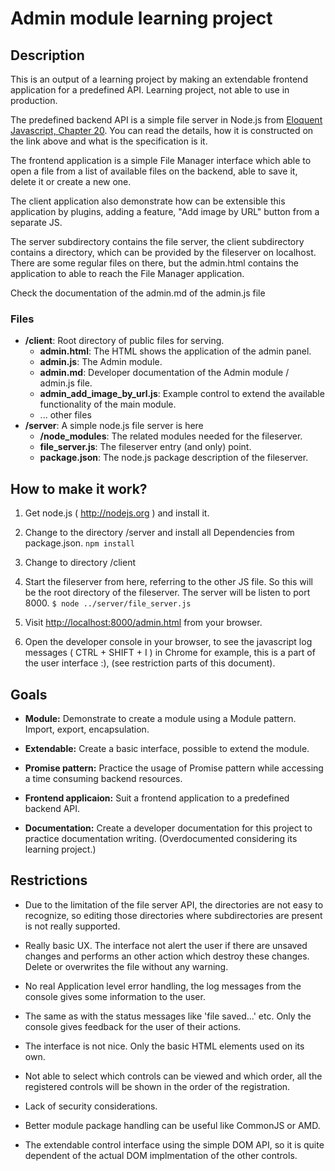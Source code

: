 Admin module learning project
=============================

Description
-----------
This is an output of a learning project by making an extendable frontend
application for a predefined API. Learning project, not able to use in production.

The predefined backend API is a simple file server in Node.js from
[Eloquent Javascript, Chapter 20](http://eloquentjavascript.net/20_node.html#h_LvXChBt2KP).
You can read the details, how it is constructed on the link above and what is the
specification is it.

The frontend application is a simple File Manager interface which able to open a file
from a list of available files on the backend, able to save it, delete it or create
a new one.

The client application also demonstrate how can be extensible this application by
plugins, adding a feature, "Add image by URL" button from a separate JS.

The server subdirectory contains the file server, the client subdirectory contains
a directory, which can be provided by the fileserver on localhost. There are some
regular files on there, but the admin.html contains the application to able to reach
the File Manager application.

Check the documentation of the admin.md of the admin.js file

### Files
* **/client**: Root directory of public files for serving.
  * **admin.html**: The HTML shows the application of the admin panel.
  * **admin.js**: The Admin module.
  * **admin.md**: Developer documentation of the Admin module / admin.js file.
  * **admin_add_image_by_url.js**: Example control to extend the available
    functionality of the main module.
  * ... other files
* **/server**: A simple node.js file server is here
  * **/node_modules**: The related modules needed for the fileserver.
  * **file_server.js**: The fileserver entry (and only) point.
  * **package.json**: The node.js package description of the fileserver.

How to make it work?
--------------------
1. Get node.js ( http://nodejs.org ) and install it.

2. Change to the directory /server and install all Dependencies from package.json.
  `npm install`

2. Change to directory /client

3. Start the fileserver from here, referring to the other JS file. So this will
   be the root directory of the fileserver. The server will be listen to port 8000.
   `$ node ../server/file_server.js`

4. Visit [http://localhost:8000/admin.html](http://localhost:8000/admin.html)
  from your browser.

5. Open the developer console in your browser, to see the javascript log messages
  ( CTRL + SHIFT + I ) in Chrome for example, this is a part of the user interface :),
  (see restriction parts of this document).

Goals
------
* **Module:** Demonstrate to create a module using a Module pattern. Import,
  export, encapsulation.

* **Extendable:** Create a basic interface, possible to extend the module.

* **Promise pattern:** Practice the usage of Promise pattern while accessing a
  time consuming backend resources.

* **Frontend applicaion:** Suit a frontend application to a predefined backend API.

* **Documentation:** Create a developer documentation for this project to practice
  documentation writing. (Overdocumented considering its learning project.)

Restrictions
------------

* Due to the limitation of the file server API, the directories are not easy
  to recognize, so editing those directories where subdirectories are present is
  not really supported.

* Really basic UX. The interface not alert the user if there are unsaved changes and
  performs an other action which destroy these changes. Delete or overwrites the file
  without any warning.

* No real Application level error handling, the log messages from the console gives
  some information to the user.

* The same as with the status messages like 'file saved...' etc. Only the console
  gives feedback for the user of their actions.

* The interface is not nice. Only the basic HTML elements used on its own.

* Not able to select which controls can be viewed and which order, all the registered
  controls will be shown in the order of the registration.

* Lack of security considerations.

* Better module package handling can be useful like CommonJS or AMD.

* The extendable control interface using the simple DOM API, so it is quite dependent
  of the actual DOM implmentation of the other controls.
